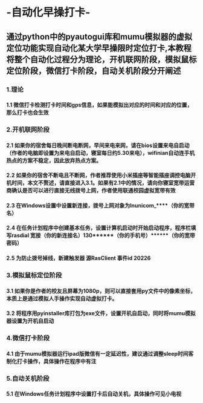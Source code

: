 # -自动化早操打卡-
## 通过python中的pyautogui库和mumu模拟器的虚拟定位功能实现自动化某大学早操限时定位打卡,本教程将整个自动化过程分为理论，开机联网阶段，模拟鼠标定位阶段，微信打卡阶段，自动关机阶段分开阐述
### 1.理论
#### 1.1 微信打卡检测打卡时间和gps信息，如果能模拟出对应的时间和对应的位置，那么打卡也会生效
### 2.开机联网阶段
#### 2.1 如果你的宿舍每日晚间断电断网，早间来电来网，请在bios设置来电自启动（作者的电脑即设置为来电自启动，寝室每日约5.30来电），wifinian自动连手机热点的方案不稳定，因此放弃热点方案。
#### 2.2 如果你的宿舍不断电且不断网，作者推荐使用小米插座等智能插座调控电脑开机时间，本文不赘述，请直接进入3.1。如果有2.1中的情况，请向你寝室宽带运营商确认是否可以进行直接无线拨号上网，作者使用联通校园虚拟宽带有效
#### 2.3 在Windows设置中设置新连接，拨号上网对象为lnunicom_****（你的宽带名）
#### 2.4 在任务计划程序中创建基本任务，设置计算机启动时开始启动程序，程序栏填写rasdial 宽**接（你的新连接名）130********（你的手机号）******（你的宽带密码）
#### 2.5 为防止拨号掉线，新建触发器 源RasClient 事件id 20226
### 3.模拟鼠标定位阶段
#### 3.1 如果你是作者的校友且屏幕为1080p，则可以直接套用py文件中的像素坐标，本质上是通过模拟人手操作实现自动虚拟打卡。
#### 3.2 将程序用pyinstaller库打包为exe文件，设置开机自启动，同时将mumu模拟器设置为开机自启动
### 4.微信打卡阶段
#### 4.1 由于mumu模拟器运行ipad版微信有一定延迟性，建议通过调整sleep时间客制化打卡操作，具体操作在程序中有注
### 5.自动关机阶段
#### 5.1 在Windows任务计划程序中设置打卡后自动关机，具体操作可见小电视

